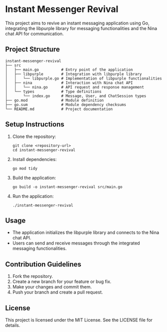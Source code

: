 # Instant Messenger Revival

This project aims to revive an instant messaging application using Go, integrating the libpurple library for messaging functionalities and the Nina chat API for communication.

## Project Structure

```
instant-messenger-revival
├── src
│   ├── main.go          # Entry point of the application
│   ├── libpurple        # Integration with libpurple library
│   │   └── libpurple.go # Implementation of libpurple functionalities
│   ├── nina             # Interaction with Nina chat API
│   │   └── nina.go      # API request and response management
│   └── types            # Type definitions
│       └── index.go     # Message, User, and ChatSession types
├── go.mod               # Module definition
├── go.sum               # Module dependency checksums
└── README.md            # Project documentation
```

## Setup Instructions

1. Clone the repository:
   ```
   git clone <repository-url>
   cd instant-messenger-revival
   ```

2. Install dependencies:
   ```
   go mod tidy
   ```

3. Build the application:
   ```
   go build -o instant-messenger-revival src/main.go
   ```

4. Run the application:
   ```
   ./instant-messenger-revival
   ```

## Usage

- The application initializes the libpurple library and connects to the Nina chat API.
- Users can send and receive messages through the integrated messaging functionalities.

## Contribution Guidelines

1. Fork the repository.
2. Create a new branch for your feature or bug fix.
3. Make your changes and commit them.
4. Push your branch and create a pull request.

## License

This project is licensed under the MIT License. See the LICENSE file for details.
